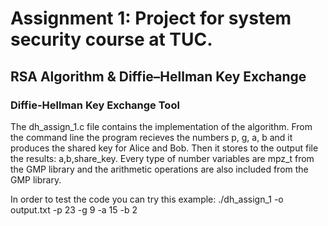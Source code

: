 # Assignment 1: Project for system security course at TUC.
## RSA Algorithm & Diffie–Hellman Key Exchange
### Diffie-Hellman Key Exchange Tool
<p>The dh_assign_1.c file contains the implementation of the algorithm.
From the command line the program recieves the numbers p, g, a, b and it produces the shared key for Alice and Bob. Then it stores to the output file the results: a,b,share_key.
Every type of number variables are mpz_t from the GMP library and the arithmetic operations are also included from the GMP library.</p>
<p>In order to test the code you can try this example: ./dh_assign_1 -o output.txt -p 23 -g 9 -a 15 -b 2</p>
